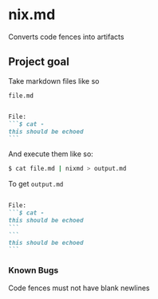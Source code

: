 
# nix.md

Converts code fences into artifacts

## Project goal

Take markdown files like so

`file.md`
~~~markdown

File:
```$ cat -
this should be echoed
```
~~~

And execute them like so:

```bash
$ cat file.md | nixmd > output.md

```

To get
`output.md`
~~~markdown

File:
```$ cat -
this should be echoed
```
```
this should be echoed
```
~~~

### Known Bugs

Code fences must not have blank newlines
